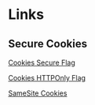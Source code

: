 # Links

## Secure Cookies

[Cookies Secure Flag](./secure_flag.md)

[Cookies HTTPOnly Flag](./httponly_flag.md)

[SameSite Cookies](./samesite_cookies.md)
